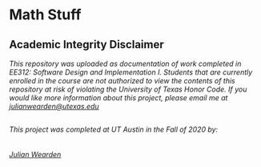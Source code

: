 # Math Stuff

## Academic Integrity Disclaimer

*This repository was uploaded as documentation of work completed in EE312: Software Design and Implementation I. Students that are currently enrolled in the course are not authorized to view the contents of this repository at risk of violating the University of Texas Honor Code. If you would like more information about this project, please email me at julianwearden@utexas.edu*

##
###### This project was completed at UT Austin in the Fall of 2020 by: 
###### <a href="mailto:julianwearden@utexas.edu">Julian Wearden